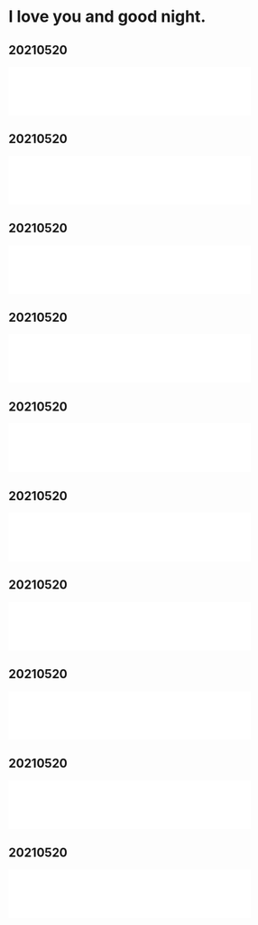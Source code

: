 #  I love you and good night.

## 20210520
<iframe frameborder="no" border="0" marginwidth="0" marginheight="0" width=430 height=86 src="/2021_05_20_22_08_14.mp3"></iframe>

## 20210520
<iframe frameborder="no" border="0" marginwidth="0" marginheight="0" width=430 height=86 src="/2021_05_20_22_08_14.mp3"></iframe>

## 20210520
<iframe frameborder="no" border="0" marginwidth="0" marginheight="0" width=430 height=86 src="/2021_05_20_22_08_14.mp3"></iframe>

## 20210520
<iframe frameborder="no" border="0" marginwidth="0" marginheight="0" width=430 height=86 src="/2021_05_20_22_08_14.mp3"></iframe>

## 20210520
<iframe frameborder="no" border="0" marginwidth="0" marginheight="0" width=430 height=86 src="/2021_05_20_22_08_14.mp3"></iframe>

## 20210520
<iframe frameborder="no" border="0" marginwidth="0" marginheight="0" width=430 height=86 src="/2021_05_20_22_08_14.mp3"></iframe>

## 20210520
<iframe frameborder="no" border="0" marginwidth="0" marginheight="0" width=430 height=86 src="/2021_05_20_22_08_14.mp3"></iframe>

## 20210520
<iframe frameborder="no" border="0" marginwidth="0" marginheight="0" width=430 height=86 src="/2021_05_20_22_08_14.mp3"></iframe>

## 20210520
<iframe frameborder="no" border="0" marginwidth="0" marginheight="0" width=430 height=86 src="/2021_05_20_22_08_14.mp3"></iframe>

## 20210520
<iframe frameborder="no" border="0" marginwidth="0" marginheight="0" width=430 height=86 src="/2021_05_20_22_08_14.mp3"></iframe>


